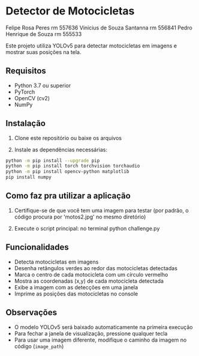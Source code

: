 # Detector de Motocicletas

Felipe Rosa Peres rm 557636
Vinicius de Souza Santanna rm 556841
Pedro Henrique de Souza rm 555533

Este projeto utiliza YOLOv5 para detectar motocicletas em imagens e mostrar suas posições na tela.

## Requisitos

- Python 3.7 ou superior
- PyTorch
- OpenCV (cv2)
- NumPy

## Instalação

1. Clone este repositório ou baixe os arquivos

2. Instale as dependências necessárias:
```bash
python -m pip install --upgrade pip
python -m pip install torch torchvision torchaudio
python -m pip install opencv-python matplotlib
pip install numpy
```

## Como faz pra utilizar a aplicação

1. Certifique-se de que você tem uma imagem para testar (por padrão, o código procura por 'motos2.jpg' no mesmo diretório)

2. Execute o script principal:
no terminal
python challenge.py


## Funcionalidades

- Detecta motocicletas em imagens
- Desenha retângulos verdes ao redor das motocicletas detectadas
- Marca o centro de cada motocicleta com um círculo vermelho
- Mostra as coordenadas (x,y) de cada motocicleta detectada
- Exibe a imagem com as detecções em uma janela
- Imprime as posições das motocicletas no console

## Observações

- O modelo YOLOv5 será baixado automaticamente na primeira execução
- Para fechar a janela de visualização, pressione qualquer tecla
- Para usar uma imagem diferente, modifique o caminho da imagem no código (`image_path`) 